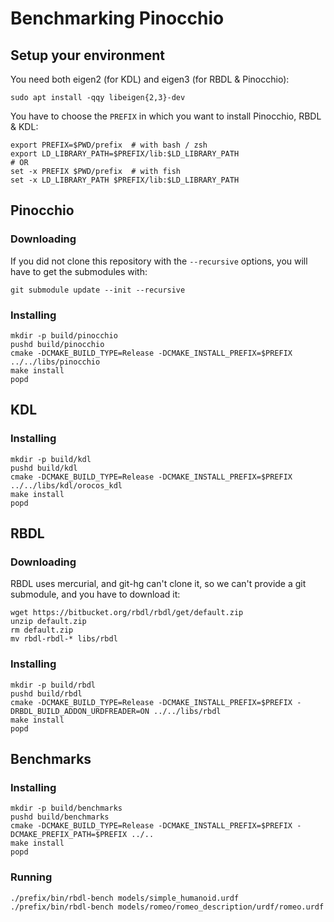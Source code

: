 # Benchmarking Pinocchio

## Setup your environment

You need both eigen2 (for KDL) and eigen3 (for RBDL & Pinocchio):
```
sudo apt install -qqy libeigen{2,3}-dev
```

You have to choose the `PREFIX` in which you want to install Pinocchio, RBDL & KDL:


```
export PREFIX=$PWD/prefix  # with bash / zsh
export LD_LIBRARY_PATH=$PREFIX/lib:$LD_LIBRARY_PATH
# OR
set -x PREFIX $PWD/prefix  # with fish
set -x LD_LIBRARY_PATH $PREFIX/lib:$LD_LIBRARY_PATH
```

## Pinocchio

### Downloading

If you did not clone this repository with the `--recursive` options, you will have to get the submodules with:
```
git submodule update --init --recursive
```

### Installing

```
mkdir -p build/pinocchio
pushd build/pinocchio
cmake -DCMAKE_BUILD_TYPE=Release -DCMAKE_INSTALL_PREFIX=$PREFIX ../../libs/pinocchio
make install
popd
```

## KDL

### Installing

```
mkdir -p build/kdl
pushd build/kdl
cmake -DCMAKE_BUILD_TYPE=Release -DCMAKE_INSTALL_PREFIX=$PREFIX ../../libs/kdl/orocos_kdl
make install
popd
```

## RBDL

### Downloading

RBDL uses mercurial, and git-hg can't clone it, so we can't provide a git submodule, and you have to download it:

```
wget https://bitbucket.org/rbdl/rbdl/get/default.zip
unzip default.zip
rm default.zip
mv rbdl-rbdl-* libs/rbdl
```

### Installing

```
mkdir -p build/rbdl
pushd build/rbdl
cmake -DCMAKE_BUILD_TYPE=Release -DCMAKE_INSTALL_PREFIX=$PREFIX -DRBDL_BUILD_ADDON_URDFREADER=ON ../../libs/rbdl
make install
popd
```

## Benchmarks

### Installing

```
mkdir -p build/benchmarks
pushd build/benchmarks
cmake -DCMAKE_BUILD_TYPE=Release -DCMAKE_INSTALL_PREFIX=$PREFIX -DCMAKE_PREFIX_PATH=$PREFIX ../..
make install
popd
```

### Running

```
./prefix/bin/rbdl-bench models/simple_humanoid.urdf
./prefix/bin/rbdl-bench models/romeo/romeo_description/urdf/romeo.urdf
```

